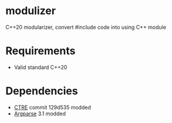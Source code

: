 # modulizer
C++20 modularizer, convert #include code into using C++ module

# Requirements
- Valid standard C++20

# Dependencies
- [CTRE](https://github.com/hanickadot/compile-time-regular-expressions) commit 129d535 modded
- [Argparse](https://github.com/p-ranav/argparse) 3.1 modded